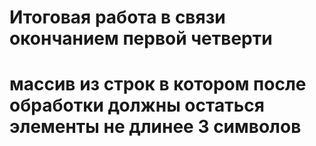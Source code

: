 # Итоговая работа в связи окончанием первой четверти
# массив из строк в котором после обработки должны остаться элементы не длинее 3 символов
